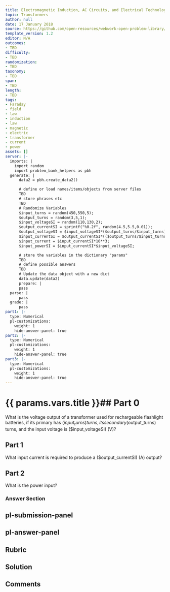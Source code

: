 ```yaml
---
title: Electromagnetic Induction, AC Circuits, and Electrical Technologies
topic: Transformers
author: null
date: 17 January 2018
source: https://github.com/open-resources/webwork-open-problem-library/tree/master/Contrib/BrockPhysics/College_Physics_Urone/23.Electromagnetic_Induction_AC_Circuits_and_Electrical_Technologies/23-07.Transformers/NU_U17_23_07_004.pg
template_version: 1.2
editor: N/A
outcomes:
- TBD
difficulty:
- TBD
randomization:
- TBD
taxonomy:
- TBD
span:
- TBD
length:
- TBD
tags:
- Faraday
- field
- law
- induction
- law
- magnetic
- electric
- transformer
- current
- power
assets: []
server: |-
  imports: |
    import random
    import problem_bank_helpers as pbh
  generate: |
      data2 = pbh.create_data2()

      # define or load names/items/objects from server files
      TBD
      # store phrases etc
      TBD
      # Randomize Variables
      $input_turns = random(450,550,5);
      $output_turns = random(3,5,1);
      $input_voltageSI = random(110,130,2);
      $output_currentSI = sprintf("%0.2f", random(4.5,5.5,0.01));
      $output_voltageSI = $input_voltageSI*($output_turns/$input_turns);
      $input_currentSI = $output_currentSI*(($output_turns/$input_turns));
      $input_current = $input_currentSI*10**3;
      $input_powerSI = $input_currentSI*$input_voltageSI;

      # store the variables in the dictionary "params"
      TBD
      # define possible answers
      TBD
      # Update the data object with a new dict
      data.update(data2)
      prepare: |
      pass
  parse: |
      pass
  grade: |
      pass
part1: |-
  type: Numerical
  pl-customizations:
    weight: 1
    hide-answer-panel: true
part2: |-
  type: Numerical
  pl-customizations:
    weight: 1
    hide-answer-panel: true
part3: |-
  type: Numerical
  pl-customizations:
    weight: 1
    hide-answer-panel: true
---
```


# {{ params.vars.title }}## Part 0 
What is the voltage output of a transformer used for rechargeable flashlight batteries, if its primary has ($input_turns) turns, its secondary ($output_turns) turns, and the input voltage is ($input_voltageSI) (V)? 
## Part 1 
What input current is required to produce a ($output_currentSI) (A) output? 
## Part 2 
What is the power input? 


### Answer Section 


## pl-submission-panel 


## pl-answer-panel 


## Rubric 


## Solution 


## Comments 


